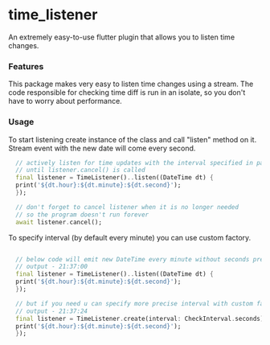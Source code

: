 # time_listener
An extremely easy-to-use flutter plugin that allows you to listen time changes.

### Features

This package makes very easy to listen time changes using a stream.
The code responsible for checking time diff is run in an isolate, so you don't have to worry about performance.

### Usage

To start listening create instance of the class and call "listen" method on it.
Stream event with the new date will come every second.

```dart
  // actively listen for time updates with the interval specified in parameter
  // until listener.cancel() is called
  final listener = TimeListener()..listen((DateTime dt) {
  print('${dt.hour}:${dt.minute}:${dt.second}');
  });

  // don't forget to cancel listener when it is no longer needed
  // so the program doesn't run forever
  await listener.cancel();
```  
To specify interval (by default every minute) you can use custom factory.
```dart

  // below code will emit new DateTime every minute without seconds precision
  // output - 21:37:00
  final listener = TimeListener()..listen((DateTime dt) {
  print('${dt.hour}:${dt.minute}:${dt.second}');
  });

  // but if you need u can specify more precise interval with custom factory
  // output - 21:37:24
  final listener = TimeListener.create(interval: CheckInterval.seconds)..listen((DateTime dt) {
  print('${dt.hour}:${dt.minute}:${dt.second}');
  });
```  

